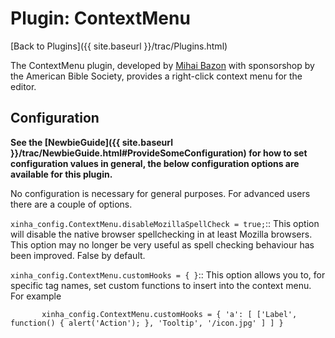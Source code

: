 # Plugin: ContextMenu

[Back to Plugins]({{ site.baseurl }}/trac/Plugins.html)

The ContextMenu plugin, developed by [Mihai Bazon](http://dynarch.com/) with sponsorshop by the American Bible Society, provides a right-click context menu for the editor.

## Configuration

**See the [NewbieGuide]({{ site.baseurl }}/trac/NewbieGuide.html#ProvideSomeConfiguration) for how to set configuration values in general, the below configuration options are available for this plugin.**

No configuration is necessary for general purposes.  For advanced users there are a couple of options.

  `xinha_config.ContextMenu.disableMozillaSpellCheck = true;`::
    This option will disable the native browser spellchecking in at least Mozilla browsers.  This option may no longer be very useful as spell checking behaviour has been improved.  False by default.

  `xinha_config.ContextMenu.customHooks = { }`::
     This option allows you to, for specific tag names, set custom functions to insert into the context menu.  For example

```
       xinha_config.ContextMenu.customHooks = { 'a': [ ['Label', function() { alert('Action'); }, 'Tooltip', '/icon.jpg' ] ] }
```

